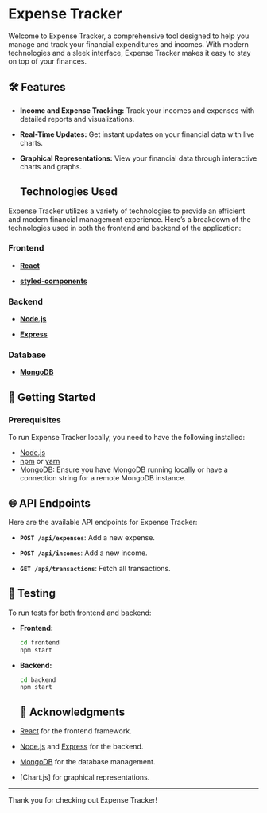 # Expense Tracker

Welcome to Expense Tracker, a comprehensive tool designed to help you manage and track your financial expenditures and incomes. With modern technologies and a sleek interface, Expense Tracker makes it easy to stay on top of your finances.

## 🛠️ Features
- **Income and Expense Tracking:** Track your incomes and expenses with detailed reports and visualizations.
- **Real-Time Updates:** Get instant updates on your financial data with live charts.
- **Graphical Representations:** View your financial data through interactive charts and graphs.

  ## Technologies Used
Expense Tracker utilizes a variety of technologies to provide an efficient and modern financial management experience. Here’s a breakdown of the technologies used in both the frontend and backend of the application:

### Frontend

- **[React](https://reactjs.org/)**

- **[styled-components](https://styled-components.com/)**

### Backend

- **[Node.js](https://nodejs.org/)**

- **[Express](https://expressjs.com/)**


### Database

- **[MongoDB](https://www.mongodb.com/)**


## 🚀 Getting Started

### Prerequisites

To run Expense Tracker locally, you need to have the following installed:

- [Node.js](https://nodejs.org/)
- [npm](https://www.npmjs.com/) or [yarn](https://yarnpkg.com/)
- [MongoDB](https://www.mongodb.com/): Ensure you have MongoDB running locally or have a connection string for a remote MongoDB instance.

## 🌐 API Endpoints

Here are the available API endpoints for Expense Tracker:

- **`POST /api/expenses`**: Add a new expense.

- **`POST /api/incomes`**: Add a new income.

- **`GET /api/transactions`**: Fetch all transactions.


## 🧪 Testing

To run tests for both frontend and backend:

- **Frontend:**

    ```bash
    cd frontend
    npm start
    ```

- **Backend:**

    ```bash
    cd backend
    npm start
    ```


    ## 📜 Acknowledgments

- [React](https://reactjs.org/) for the frontend framework.
- [Node.js](https://nodejs.org/) and [Express](https://expressjs.com/) for the backend.
- [MongoDB](https://www.mongodb.com/) for the database management.
- [Chart.js] for graphical representations.

---

Thank you for checking out Expense Tracker!
